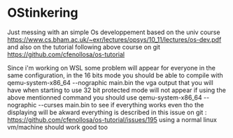 # OStinkering
Just messing with an simple Os developpement
based on the univ course https://www.cs.bham.ac.uk/~exr/lectures/opsys/10_11/lectures/os-dev.pdf
and also on the tutorial following above course on git https://github.com/cfenollosa/os-tutorial

Since i'm working on WSL some problem will appear for everyone in the same configuration, 
in the 16 bits mode you should be able to compile with qemu-system-x86_64 --nographic main.bin
the vga output that you will have when starting to use 32 bit protected mode will not appear if using the above mentionned command
you should use qemu-system-x86_64 --nographic --curses main.bin to see if everything works even tho the
displaying will be akward
everything is described in this issue on git : https://github.com/cfenollosa/os-tutorial/issues/195
using a normal linux vm/machine should work good too 
